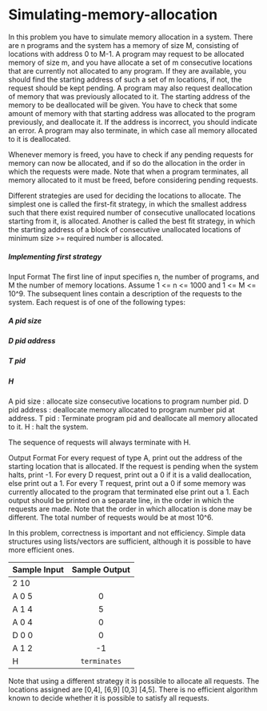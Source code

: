 # Simulating-memory-allocation
In this problem you have to simulate memory allocation in a system. There are
n programs and the system has a memory of size M, consisting of locations
with address 0 to M-1. A program may request to be allocated memory of size m,
and you have allocate a set of m consecutive locations that are currently
not allocated to any program. If they are available, you should find the 
starting address of such a set of m locations, if not, the request
should be kept pending. A program may also request deallocation of memory
that was previously allocated to it. The starting address of the memory
to be deallocated will be given. You have to check that some amount of 
memory with that starting address was allocated to the program previously, and 
deallocate it. If the address is incorrect, you should indicate an error. A
program may also terminate, in which case all memory allocated to it is 
deallocated.

Whenever memory is freed, you have to check if any pending requests for memory
can now be allocated, and if so do the allocation in the order in which the
requests were made. Note that when a program terminates, all memory
allocated to it must be freed, before considering pending requests.

Different strategies are used for deciding the locations to allocate. The
simplest one is called the first-fit strategy, in which the smallest address
such that there exist required number of consecutive unallocated locations
starting from it, is allocated. Another is called the best fit strategy,
in which the starting address of a block of consecutive unallocated locations
of minimum size >= required number is allocated. 

##### Implementing first strategy

Input Format
The first line of input specifies n, the number of programs, and M the
number of memory locations. Assume 1 <= n <= 1000 and 1 <=  M <= 10^9.
The subsequent lines contain a description of the requests to the system.
Each request is of one of the following types:

##### A pid size
##### D pid address
##### T pid
##### H

A pid size :  allocate size consecutive locations to program number pid.
D pid address : deallocate memory allocated to program number pid at address.
T pid : Terminate program pid and deallocate all memory allocated to it.
H : halt the system.

The sequence of requests will always terminate with H.

Output Format
For every request of type A, print out the address of the starting location
that is allocated. If the request is pending when the system halts, print -1.
For every D request, print out a 0 if it is a valid deallocation, else print
out a 1. For every T request, print out a 0 if some memory was currently
allocated to the program that terminated else print out a 1. Each output
should be printed on a separate line, in the order in which the requests
are made. Note that the order in which allocation is done may be different. 
The total number of requests would be at most 10^6. 

In this problem, correctness is important and not efficiency. 
Simple data structures using lists/vectors are sufficient, although it
is possible to have more efficient ones.


| Sample Input  | Sample Output |
|---------------|:-------------:|
|    2 10       |               |
|    A 0 5      |     0         |
|    A 1 4      |     5         |
|    A 0 4      |     0         |
|    D 0 0      |     0         |
|    A 1 2      |     -1        |
|    H          |  `terminates` |

Note that using a different strategy it is possible to allocate all requests.
The locations assigned are [0,4], [6,9] [0,3] [4,5]. There is no efficient
algorithm known to decide whether it is possible to satisfy all requests.
